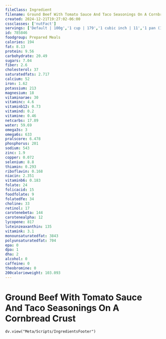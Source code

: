 ```yaml
---
fileClass: Ingredient
filename: Ground Beef With Tomato Sauce And Taco Seasonings On A Cornbread Crust
created: 2024-12-21T19:27:02-06:00
cssclasses: ['nutFact']
servings: ['Default | 100g','1 cup | 179','1 cubic inch | 11','1 pan (13" x 9" x 2") | 1093','1 piece (1/6 of whole pan) | 182','1 package, prepared | 1070']
id: 785846
foodgroup: Prepared Meals
calories: 194
fat: 8.13
protein: 9.56
carbohydrate: 20.49
sugars: 7.04
fiber: 2.6
cholesterol: 37
saturatedfats: 2.717
calcium: 52
iron: 1.62
potassium: 213
magnesium: 18
vitaminarae: 30
vitaminc: 4.6
vitaminb12: 0.73
vitamind: 0.2
vitamine: 0.46
netcarbs: 17.89
water: 59.69
omega3s: 3
omega6s: 633
pralscore: 6.478
phosphorus: 201
sodium: 543
zinc: 1.9
copper: 0.072
selenium: 8.8
thiamin: 0.293
riboflavin: 0.168
niacin: 2.351
vitaminb6: 0.183
folate: 24
folicacid: 15
foodfolate: 9
folatedfe: 34
choline: 33
retinol: 17
carotenebeta: 144
carotenealpha: 12
lycopene: 817
luteinzeaxanthin: 135
vitamink: 3.1
monounsaturatedfat: 3843
polyunsaturatedfat: 704
epa: 0
dpa: 1
dha: 2
alcohol: 0
caffeine: 0
theobromine: 0
200calorieweight: 103.093
---
```


# Ground Beef With Tomato Sauce And Taco Seasonings On A Cornbread Crust

```dataviewjs
dv.view("Meta/Scripts/IngredientsFooter")
```